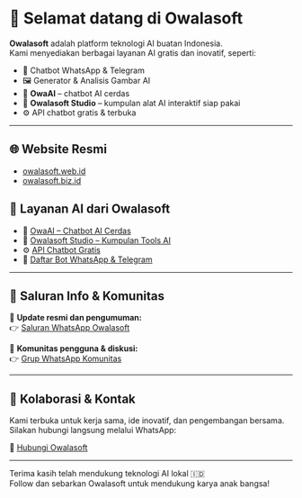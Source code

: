 # 👋 Selamat datang di Owalasoft

**Owalasoft** adalah platform teknologi AI buatan Indonesia.  
Kami menyediakan berbagai layanan AI gratis dan inovatif, seperti:

- 🤖 Chatbot WhatsApp & Telegram
- 🖼️ Generator & Analisis Gambar AI
- 🧠 **OwaAI** – chatbot AI cerdas
- 🧰 **Owalasoft Studio** – kumpulan alat AI interaktif siap pakai
- ⚙️ API chatbot gratis & terbuka

---

## 🌐 Website Resmi

- [owalasoft.web.id](https://www.owalasoft.web.id)  
- [owalasoft.biz.id](https://www.owalasoft.biz.id)

## 🧠 Layanan AI dari Owalasoft

- 🧠 [OwaAI – Chatbot AI Cerdas](https://www.owaai.web.id)  
- 🧰 [Owalasoft Studio – Kumpulan Tools AI](https://www.owalasoft.web.id/studio)  
- ⚙️ [API Chatbot Gratis](https://api.owalasoft.web.id)  
- 🤖 [Daftar Bot WhatsApp & Telegram](https://bot.owalasoft.biz.id)

---

## 📢 Saluran Info & Komunitas

🔔 **Update resmi dan pengumuman:**  
👉 [Saluran WhatsApp Owalasoft](https://whatsapp.com/channel/0029VaXUbMJG8l5N9AjkYK1F)

💬 **Komunitas pengguna & diskusi:**  
👉 [Grup WhatsApp Komunitas](https://chat.whatsapp.com/HhQfG7KPn9VJTmA89Lq3Pe)

---

## 🤝 Kolaborasi & Kontak

Kami terbuka untuk kerja sama, ide inovatif, dan pengembangan bersama.  
Silakan hubungi langsung melalui WhatsApp:

📩 [Hubungi Owalasoft](https://wa.me/message/BNTMDGF3Y7GWP1)

---

Terima kasih telah mendukung teknologi AI lokal 🇮🇩  
Follow dan sebarkan Owalasoft untuk mendukung karya anak bangsa!
